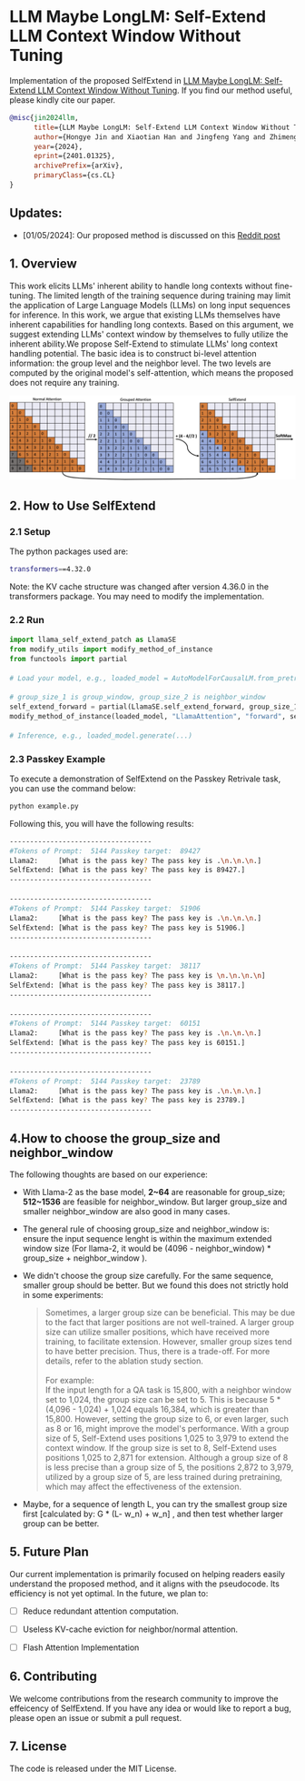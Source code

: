# LLM Maybe LongLM: Self-Extend LLM Context Window Without Tuning


Implementation of the proposed SelfExtend in [LLM Maybe LongLM: Self-Extend LLM Context Window Without Tuning](https://arxiv.org/pdf/2401.01325.pdf). If you find our method useful, please kindly cite our paper.

```bibtex
@misc{jin2024llm,
      title={LLM Maybe LongLM: Self-Extend LLM Context Window Without Tuning}, 
      author={Hongye Jin and Xiaotian Han and Jingfeng Yang and Zhimeng Jiang and Zirui Liu and Chia-Yuan Chang and Huiyuan Chen and Xia Hu},
      year={2024},
      eprint={2401.01325},
      archivePrefix={arXiv},
      primaryClass={cs.CL}
}
```


## Updates:
- [01/05/2024]: Our proposed method is discussed on this [Reddit post](https://www.reddit.com/r/LocalLLaMA/s/IFOnL7yGNK) 



## 1. Overview 
This work elicits LLMs' inherent ability to handle long contexts without fine-tuning. The limited length of the training sequence during training may limit the application of Large Language Models (LLMs) on long input sequences for inference. In this work, we argue that existing LLMs themselves have inherent capabilities for handling long contexts. Based on this argument, we suggest extending LLMs' context window by themselves to fully utilize the inherent ability.We propose Self-Extend to stimulate LLMs' long context handling potential. The basic idea is to construct bi-level attention information: the group level and the neighbor level. The two levels are computed by the original model's self-attention, which means the proposed  does not require any training.

<p align="center">
<img width="600" src="./img/self_ext.jpg">


## 2. How to Use SelfExtend

### 2.1 Setup
The python packages used are:
```bash
transformers==4.32.0 
```
Note: the KV cache structure was changed after version 4.36.0 in the transformers package. You may need to modify the implementation.


### 2.2 Run
```python
import llama_self_extend_patch as LlamaSE
from modify_utils import modify_method_of_instance
from functools import partial

# Load your model, e.g., loaded_model = AutoModelForCausalLM.from_pretrained(model_path) 

# group_size_1 is group_window, group_size_2 is neighbor_window
self_extend_forward = partial(LlamaSE.self_extend_forward, group_size_1=4, group_size_2=1024)
modify_method_of_instance(loaded_model, "LlamaAttention", "forward", self_extend_forward)

# Inference, e.g., loaded_model.generate(...)

```


### 2.3 Passkey Example

To execute a demonstration of SelfExtend on the Passkey Retrivale task, you can use the command below:

```python
python example.py
```


Following this, you will have the following results:

```bash
-----------------------------------
#Tokens of Prompt:  5144 Passkey target:  89427
Llama2:     [What is the pass key? The pass key is .\n.\n.\n.]
SelfExtend: [What is the pass key? The pass key is 89427.]
-----------------------------------

-----------------------------------
#Tokens of Prompt:  5144 Passkey target:  51906
Llama2:     [What is the pass key? The pass key is .\n.\n.\n.]
SelfExtend: [What is the pass key? The pass key is 51906.]
-----------------------------------

-----------------------------------
#Tokens of Prompt:  5144 Passkey target:  38117
Llama2:     [What is the pass key? The pass key is \n.\n.\n.\n]
SelfExtend: [What is the pass key? The pass key is 38117.]
-----------------------------------

-----------------------------------
#Tokens of Prompt:  5144 Passkey target:  60151
Llama2:     [What is the pass key? The pass key is .\n.\n.\n.]
SelfExtend: [What is the pass key? The pass key is 60151.]
-----------------------------------

-----------------------------------
#Tokens of Prompt:  5144 Passkey target:  23789
Llama2:     [What is the pass key? The pass key is .\n.\n.\n.]
SelfExtend: [What is the pass key? The pass key is 23789.]
-----------------------------------
```



## 4.How to choose the group_size and neighbor_window

The following thoughts are based on our experience:

- With Llama-2 as the base model, **2\~64** are reasonable for group_size; **512\~1536** are feasible for neighbor_window. But larger group_size and smaller neighbor_window are also good in many cases. 

- The general rule of choosing group_size and neighbor_window is: ensure the input sequence lenght is within the maximum extended window size (For llama-2, it would be (4096 - neighbor_window) * group_size + neighbor_window ). 

- We didn't choose the group size carefully. For the same sequence, smaller group should be better. But we found this does not strictly hold in some experiments: 
  > Sometimes, a larger group size can be beneficial. This may be due to the fact that larger positions are not well-trained. A larger group size can utilize smaller positions, which have received more training, to facilitate extension. However, smaller group sizes tend to have better precision. Thus, there is a trade-off. For more details, refer to the ablation study section. <br><br>For example:<br>If the input length for a QA task is 15,800, with a neighbor window set to 1,024, the group size can be set to 5. This is because 5 * (4,096 - 1,024) + 1,024 equals 16,384, which is greater than 15,800. However, setting the group size to 6, or even larger, such as 8 or 16, might improve the model's performance. With a group size of 5, Self-Extend uses positions 1,025 to 3,979 to extend the context window. If the group size is set to 8, Self-Extend uses positions 1,025 to 2,871 for extension. Although a group size of 8 is less precise than a group size of 5, the positions 2,872 to 3,979, utilized by a group size of 5, are less trained during pretraining, which may affect the effectiveness of the extension.

- Maybe, for a sequence of length L, you can try the smallest group size first [calculated by: G * (L- w_n) + w_n] , and then test whether larger group can be better.

## 5. Future Plan
Our current implementation is primarily focused on helping readers easily understand the proposed method, and it aligns with the pseudocode. Its efficiency is not yet optimal. In the future, we plan to:

- [ ] Reduce redundant attention computation. 
- [ ] Useless KV-cache eviction for neighbor/normal attention.
- [ ] Flash Attention Implementation 


## 6. Contributing
We welcome contributions from the research community to improve the effeicency of SelfExtend. If you have any idea or would like to report a bug, please open an issue or submit a pull request.

## 7. License
The code is released under the MIT License.

